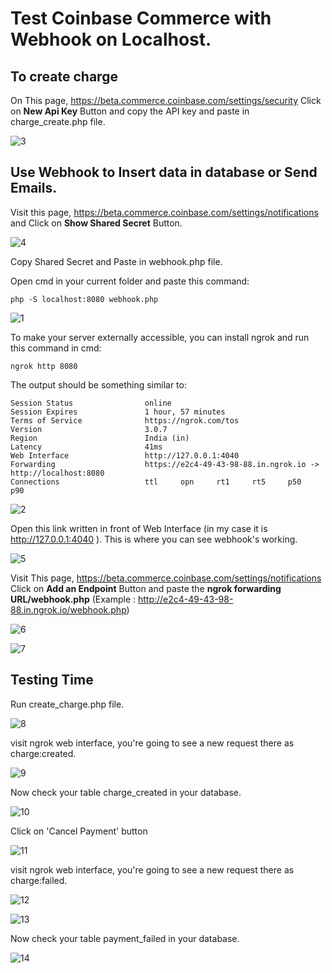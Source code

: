 # Test Coinbase Commerce with Webhook on Localhost.

## To create charge

On This page, https://beta.commerce.coinbase.com/settings/security Click on **New Api Key** Button and copy the API key and paste in charge_create.php file.

![3](https://user-images.githubusercontent.com/100019842/189998315-29f62093-f607-4efd-8bec-c150aaa6f249.png)

## Use Webhook to Insert data in database or Send Emails.
 Visit this page, https://beta.commerce.coinbase.com/settings/notifications and Click on **Show Shared Secret** Button.
 
 ![4](https://user-images.githubusercontent.com/100019842/189998398-98144ece-db50-4a75-8e40-2e8068589201.png)

 Copy Shared Secret and Paste in webhook.php file.
 
Open cmd in your current folder and paste this command:
``` 
php -S localhost:8080 webhook.php
```
![1](https://user-images.githubusercontent.com/100019842/189998575-a42a6aba-28a1-40ec-b249-e8f1d2c59868.png)


To make your server externally accessible, you can install ngrok and run this command in cmd:
```
ngrok http 8080
```

The output should be something similar to:

```
Session Status                online 
Session Expires               1 hour, 57 minutes   
Terms of Service              https://ngrok.com/tos   
Version                       3.0.7                    
Region                        India (in)               
Latency                       41ms                    
Web Interface                 http://127.0.0.1:4040   
Forwarding                    https://e2c4-49-43-98-88.in.ngrok.io -> http://localhost:8080 
Connections                   ttl     opn     rt1     rt5     p50     p90                                                                              
```

![2](https://user-images.githubusercontent.com/100019842/189998648-95317e92-ea5a-4f53-b2ea-785074a53612.png)

Open this link written in front of Web Interface (in my case it is  http://127.0.0.1:4040 ). This is where you can see webhook's working.

![5](https://user-images.githubusercontent.com/100019842/189998741-def8252c-c005-4010-821b-6a8f82f04c5b.png)


Visit This page, https://beta.commerce.coinbase.com/settings/notifications Click on **Add an Endpoint** Button and paste the **ngrok forwarding URL/webhook.php** (Example : http://e2c4-49-43-98-88.in.ngrok.io/webhook.php)

![6](https://user-images.githubusercontent.com/100019842/189998793-180747a4-8fae-4808-bd80-09314a80b30f.png)

![7](https://user-images.githubusercontent.com/100019842/189998831-9c06120f-e2f0-4a0c-b1b3-e24ace4c8562.png)

## Testing Time

Run create_charge.php file.

![8](https://user-images.githubusercontent.com/100019842/189998886-7ecb793d-b511-4968-b852-8cb55a6855d5.png)

visit ngrok web interface, you're going to see a new request there as charge:created.

![9](https://user-images.githubusercontent.com/100019842/189998973-2497d902-481d-49f8-ba98-637c85a0c14f.png)

Now check your table charge_created in your database. 

![10](https://user-images.githubusercontent.com/100019842/189999042-5a3c3f6e-6996-4747-ae54-6c8ff1a955f4.png)

Click on 'Cancel Payment' button 

![11](https://user-images.githubusercontent.com/100019842/189999098-757dbc5e-e9c1-40f9-a893-d174bac2dab2.png)

visit ngrok web interface, you're going to see a new request there as charge:failed.

![12](https://user-images.githubusercontent.com/100019842/189999214-c07dc7e0-b267-487e-96a1-75c0b3fe84f1.png)

![13](https://user-images.githubusercontent.com/100019842/189999226-57faa37c-2344-4365-9fe9-15c75f91ccfc.png)

Now check your table payment_failed in your database. 

![14](https://user-images.githubusercontent.com/100019842/189999235-e4eab7ad-7896-4d50-b099-24c12f711918.png)
